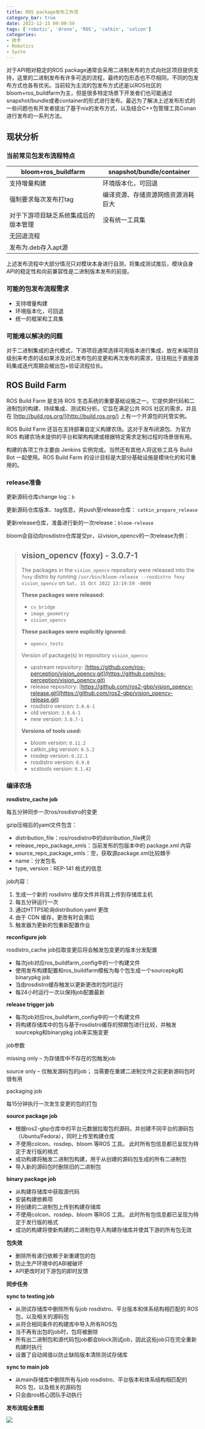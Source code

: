 ```yaml
---
title: ROS package发布工作流
category_bar: true
date: 2022-12-15 09:09:59
tags: ['robotic', 'drone', 'ROS', 'catkin', 'colcon']
categories:
- 技术
- Robotics
- Syste
---
```

对于API相对稳定的ROS package通常会采用二进制发布的方式向社区项目提供支持，这里的二进制发布有许多可选的流程，最终的包形态也不尽相同，不同的包发布方式也各有优劣。当前较为主流的包发布方式还是以ROS社区的bloom+ros_buildfarm为主，但是很多特定场景下开发者们也可能通过snapshot/bundle或者container的形式进行发布。最近为了解决上述发布形式的一些问题也有开发者提出了基于nix的发布方式，以及结合C++包管理工具Conan进行发布的一系列方法。

## 现状分析

### 当前常见包发布流程特点

| bloom+ros_buildfarm                  | snapshot/bundle/container          |
| ------------------------------------ | ---------------------------------- |
| 支持增量构建                         | 环境版本化，可回退                 |
| 强制要求每次发布打tag                | 编译资源、存储资源网络资源消耗巨大 |
| 对于下游项目缺乏系统集成后的版本管理 | 没有统一工具集                     |
| 无回退流程                           |                                    |
| 发布为.deb存入apt源                  |                                    |

上述发布流程中大部分情况只对模块本身进行自测，将集成测试推后，模块自身API的稳定性和向前兼容性是二进制版本发布的前提。

### 可能的包发布流程需求

* 支持增量构建
* 环境版本化，可回退
* 统一的框架和工具集

### 可能难以解决的问题

对于二进制集成的迭代模式，下游项目通常选择可用版本进行集成，放在末端项目级别来考虑的话如果涉及对已发布包的变更和再次发布的需求，往往相比于直接源码集成迭代周期会被出包+验证流程拉长。

## ROS Build Farm

ROS Build Farm 是支持 ROS 生态系统的重要基础设施之一。它提供源代码和二进制包的构建、持续集成、测试和分析。它旨在满足公共 ROS 社区的需求，并且在 [http://build.ros.org/](http://build.ros.org/) 上有一个开源包的托管实例。

ROS Build Farm 还旨在支持部署自定义构建农场。这对于发布闭源包、为官方 ROS 构建农场未提供的平台和架构构建或根据特定需求定制过程的场景很有用。

构建的各项工作主要由 Jenkins 实例完成。当然还有其他人将这些工具与 Build Bot 一起使用。ROS Build Farm 的设计目标是大部分基础设施是模块化的和可重用的。

### release准备

更新源码仓库change log：`b`

更新源码仓库版本、tag信息，并push至release仓库： `catkin_prepare_release`

更新release仓库，准备进行新的一次release：`bloom-release`

bloom会自动向rosdistro仓库提交pr，以vision_opencv的一次release为例：

> ## vision_opencv (foxy) - 3.0.7-1
>
> The packages in the `vision_opencv` repository were released into the `foxy` distro by running `/usr/bin/bloom-release --rosdistro foxy vision_opencv` on `Sat, 15 Oct 2022 13:19:59 -0000`
>
> **These packages were released:**
>
> * `cv_bridge`
> * `image_geometry`
> * `vision_opencv`
>
> **These packages were explicitly ignored:**
>
> * `opencv_tests`
>
> Version of package(s) in repository `vision_opencv`:
>
> * upstream repository: [https://github.com/ros-perception/vision_opencv.git](https://github.com/ros-perception/vision_opencv.git)
> * release repository: [https://github.com/ros2-gbp/vision_opencv-release.git](https://github.com/ros2-gbp/vision_opencv-release.git)
> * rosdistro version: `3.0.6-1`
> * old version: `3.0.6-1`
> * new version: `3.0.7-1`
>
> **Versions of tools used:**
>
> * bloom version:  `0.11.2`
> * catkin_pkg version: `0.5.2`
> * rosdep version: `0.22.1`
> * rosdistro version: `0.9.0`
> * vcstools version: `0.1.42`

### 编译农场

**rosdistro_cache job**

每五分钟同步一次ros/rosdistro的变更

gzip压缩后的yaml文件包含：

* distribution_file：ros/rosdistro中的distribution_file拷贝
* release_repo_package_xmls：当前发布的包版本中的 package.xml 内容
* source_repo_package_xmls：空，获取源package.xml比较棘手
* name：分发包名
* type, version：REP-141 格式的信息

job内容：

1. 生成一个新的 rosdistro 缓存文件并将其上传到存储库主机
2. 每五分钟运行一次
3. 通过HTTPS轮询distribution.yaml 更改
4. 由于 CDN 缓存，更改有时会滞后
5. 触发器为更新的包重新配置作业

**reconfigure job**

rosdistro_cache job拉取变更后将会触发包变更的版本分发配置

* 每次job对应ros_buildfarm_config中的一个构建文件
* 使用发布构建配置和ros_buildfarm模板为每个包生成一个sourcepkg和binarypkg job
* 当由rosdistro缓存触发以更新更改的包时运行
* 每24小时运行一次以保持job配置最新

**release trigger job**

* 每次job对应ros_buildfarm_config中的一个构建文件
* 将构建存储库中的包与基于rosdistro缓存的预期包进行比较，并触发sourcepkg和binarypkg job来实施变更

job参数

missing only – 为存储库中不存在的包触发job

source only – 仅触发源码包的job； 当需要在重建二进制文件之前更新源码包时很有用

packaging job

每15分钟执行一次发生变更的包的打包

**source package job**

* 根据ros2-gbp仓库中的平台元数据拉取包的源码，并创建不同平台的源码包（Ubuntu/Fedora），同时上传至构建仓库
* 不使用colcon、rosdep、bloom 等ROS 工具。 此时所有包信息都已呈现为特定于发行版的格式
* 成功构建将触发二进制包构建，用于从创建的源码包生成的所有二进制包
* 导入新的源码包时删除旧的二进制包

**binary package job**

* 从构建存储库中获取源代码
* 安装构建依赖项
* 将创建的二进制包上传到构建存储库
* 不使用colcon、rosdep、bloom 等ROS 工具。 此时所有包信息都已呈现为特定于发行版的格式
* 成功的构建将使新构建的二进制包导入构建存储库并使其下游的所有包无效

**包失效**

* 删除所有递归依赖于新重建包的包
* 防止生产环境中的ABI被破坏
* API更改时对下游包的即时反馈

**同步任务**

**sync to testing job**

* 从测试存储库中删除所有与job rosdistro、平台版本和体系结构相匹配的 ROS 包，以及相关的源码包
* 从符合相同条件的构建库中导入所有ROS包
* 当不再有出包的job时，包将被删除
* 所有出二进制包和源代码包job都会block测试job，因此这些job只在完全重新构建时执行
* 设置了自动阈值以防止缺陷版本清除测试存储库

**sync to main job**

* 从main存储库中删除所有与job rosdistro、平台版本和体系结构相匹配的 ROS 包，以及相关的源码包
* 只会由ros核心团队手动执行

**发布流程全景图**

![](https://wpcos-1300629776.cos.ap-chengdu.myqcloud.com/Gallery/PicGo/202212182314038.png)
